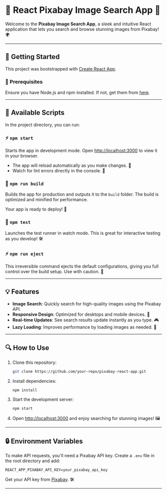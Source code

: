 # 🌟 React Pixabay Image Search App 🌟

Welcome to the **Pixabay Image Search App**, a sleek and intuitive React application that lets you search and browse stunning images from Pixabay! 🌍

---

## 🚀 Getting Started

This project was bootstrapped with [Create React App](https://github.com/facebook/create-react-app).

### 🔧 Prerequisites
Ensure you have Node.js and npm installed. If not, get them from [here](https://nodejs.org/).

---

## 🔄 Available Scripts

In the project directory, you can run:

### ⚡ `npm start`

Starts the app in development mode. Open [http://localhost:3000](http://localhost:3000) to view it in your browser.

- The app will reload automatically as you make changes. 🔄
- Watch for lint errors directly in the console. 🔣

### 🌉 `npm run build`

Builds the app for production and outputs it to the `build` folder. The build is optimized and minified for performance.

Your app is ready to deploy! 🚀

### 🔧 `npm test`

Launches the test runner in watch mode. This is great for interactive testing as you develop! 🛠️

### ⚡ `npm run eject`

This irreversible command ejects the default configurations, giving you full control over the build setup. Use with caution. 🚨

---

## 💡 Features

- **Image Search**: Quickly search for high-quality images using the Pixabay API.
- **Responsive Design**: Optimized for desktops and mobile devices. 📱
- **Real-time Updates**: See search results update instantly as you type. 🎮
- **Lazy Loading**: Improves performance by loading images as needed. 🐼

---

## 🔍 How to Use

1. Clone this repository:
   ```bash
   git clone https://github.com/your-repo/pixabay-react-app.git
   ```

2. Install dependencies:
   ```bash
   npm install
   ```

3. Start the development server:
   ```bash
   npm start
   ```

4. Open [http://localhost:3000](http://localhost:3000) and enjoy searching for stunning images! 🖼

---

## 🔒 Environment Variables

To make API requests, you'll need a Pixabay API key. Create a `.env` file in the root directory and add:

```env
REACT_APP_PIXABAY_API_KEY=your_pixabay_api_key
```

Get your API key from [Pixabay](https://pixabay.com/api/docs/). 🛠️

---




